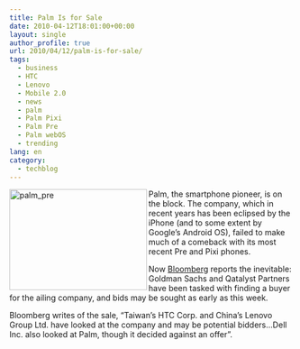 ```yaml
---
title: Palm Is for Sale
date: 2010-04-12T18:01:00+00:00
layout: single
author_profile: true
url: 2010/04/12/palm-is-for-sale/
tags:
  - business
  - HTC
  - Lenovo
  - Mobile 2.0
  - news
  - palm
  - Palm Pixi
  - Palm Pre
  - Palm webOS
  - trending
lang: en
category: 
  - techblog
---
```

[<img title="palm_pre" border="0" alt="palm_pre" align="left" src="http://lh4.ggpht.com/_vaUVXcmC3OI/S8NY9iuqUZI/AAAAAAAAB6I/SmTl_QQcK4c/palm_pre_thumb%5B2%5D.jpg?imgmax=800" width="244" height="179" />](http://lh3.ggpht.com/_vaUVXcmC3OI/S8NY7lhF6CI/AAAAAAAAB6E/mV_HiVgWJY4/s1600-h/palm_pre%5B4%5D.jpg) Palm, the smartphone pioneer, is on the block. The company, which in recent years has been eclipsed by the iPhone (and to some extent by Google’s Android OS), failed to make much of a comeback with its most recent Pre and Pixi phones. 

Now [Bloomberg](http://www.bloomberg.com/apps/news?pid=20601087&sid=arvXvuu.DqW4) reports the inevitable: Goldman Sachs and Qatalyst Partners have been tasked with finding a buyer for the ailing company, and bids may be sought as early as this week. 

Bloomberg writes of the sale, “Taiwan’s HTC Corp. and China’s Lenovo Group Ltd. have looked at the company and may be potential bidders…Dell Inc. also looked at Palm, though it decided against an offer”.